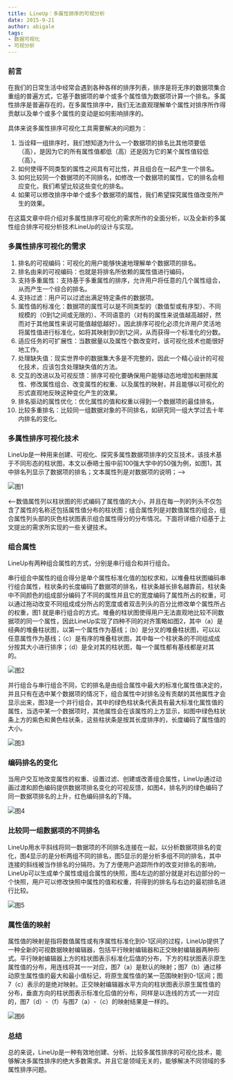 ```yaml
---
title: LineUp：多属性排序的可视分析
date: 2015-9-21
author: abigale
tags:
- 数据可视化
- 可视分析
---
```




### 前言

在我们的日常生活中经常会遇到各种各样的排序列表，排序是将无序的数据项集合重组的普遍方式，它基于数据项的单个或多个属性值为数据项计算一个排名。多属性排序是普遍存在的，在多属性排序中，我们无法直观理解单个属性对排序所作得贡献以及单个或多个属性的变动是如何影响排序的。

具体来说多属性排序可视化工具需要解决的问题为：

1. 当诠释一组排序时，我们想知道为什么一个数据项的排名比其他项要低（高），是因为它的所有属性值都低（高）还是因为它的某个属性值较低（高）。
2. 如何使得不同类型的属性之间具有可比性，并且组合在一起产生一个排名。
3. 如何比较同一个数据项的不同排名，如修改一个数据项的属性，它的排名会相应变化，我们希望比较这些变化的排名。
4. 如果可以修改排序中单个或多个数据项的属性，我们希望探究属性值改变所产生的效果。

在这篇文章中将介绍对多属性排序可视化的需求所作的全面分析，以及全新的多属性组合排序可视分析技术LineUp的设计与实现。

<!-- more -->

### 多属性排序可视化的需求

1. 排名的可视编码：可视化的用户能够快速地理解单个数据项的排名。
2. 排名由来的可视编码：也就是将排名所依赖的属性值进行编码，
3. 支持多重属性：支持基于多重属性的排序，允许用户将任意的几个属性组合，从而产生一个综合的排名。
4. 支持过滤：用户可以过滤出满足特定条件的数据项。
5. 属性值的标准化：数据项的属性可以是不同类型的（数值型或有序型）、不同规模的（0到1之间或无限的）、不同语意的（对有的属性来说值越高越好，然而对于其他属性来说可能值越低越好）。因此排序可视化必须允许用户灵活地将属性值进行标准化，如将其映射到0到1之间，从而获得一个标准化的分数。
6. 适应任务的可扩展性：当数据量以及属性个数改变时，该可视化技术也能很好地工作。
7. 处理缺失值：现实世界中的数据集大多是不完整的，因此一个精心设计的可视化技术，应该包含处理缺失值的方法。
8. 交互的改进以及可视反馈：排序可视化要确保用户能够动态地增加和删除属性、修改属性组合、改变属性的权重、以及属性的映射，并且能够以可视化的形式直观地反映这种变化产生的效果。
9. 排名驱动的属性优化：优化属性的值和权重以得到一个数据项的最佳排名，
10. 比较多重排名：比较同一组数据对象的不同排名，如研究同一组大学过去十年内排名的变化。


### 多属性排序可视化技术

LineUp是一种用来创建、可视化、探究多属性数据项排序的交互技术，该技术基于不同形态的柱状图，本文以泰晤士报中前100强大学中的50强为例，如图1，其中排名列显示了数据项的排名；文本属性列是对数据项的说明；-->
 
![图1](img/1.png)

<--数值属性列以柱状图的形式编码了属性值的大小，并且在每一列的列头不仅包含了属性的名称还包括属性值分布的柱状图；组合属性列是对数值属性的组合，组合属性列头部的灰色柱状图表示组合属性得分的分布情况。下面将详细介绍基于上文提出的需求所实现的一些关键技术。


### 组合属性

LineUp有两种组合属性的方式，分别是串行组合和并行组合。

串行组合中属性的组合得分是单个属性标准化值的加权求和，以堆叠柱状图编码串行组合属性，柱状条的长度编码了数据项的排名，柱状条越长排名越靠前，柱状条中不同颜色的组成部分编码了不同的属性并且它的宽度编码了属性所占的权重，可以通过拖动改变不同组成成分所占的宽度或者双击列头的百分比修改单个属性所占的权重，图1 就是串行组合的方式。堆叠的柱状图使得用户无法直观地比较不同数据项的同一个属性，因此LineUp实现了四种不同的对齐策略如图2，其中（a）是经典的堆叠柱状图，以第一个属性作为基线；（b）是分叉的堆叠柱状图，可以以任意属性作为基线；（c）是有序的堆叠柱状图，其中每一个柱状条的不同组成成分按其大小进行排序；（d）是全对其的柱状图，每一个属性都有基线都是对其的。
 
![图2](img/2.png)

并行组合与串行组合不同，它的排名是由组合属性中最大的标准化属性值决定的，并且只有在选中某个数据项的情况下，组合属性中对排名没有贡献的其他属性才会显示出来，图3是一个并行组合，其中的绿色柱状条代表具有最大标准化属性值的属性，当选中某一个数据项时，其他属性会在该属性的上方显示，如图中绿色柱状条上方的紫色和黄色柱状条，这些柱状条是按其长度排序的，长度编码了属性值的大小。
 
![图3](img/3.png)

### 编码排名的变化

当用户交互地改变属性的权重、设置过滤、创建或改善组合属性，LineUp通过动画过渡和颜色编码提供数据项排名变化的可视反馈，如图4，排名列的绿色编码了同一数据项排名的上升，红色编码排名的下降。
 
![图4](img/4.png)

### 比较同一组数据项的不同排名

LineUp用水平斜线将同一数据项的不同排名连接在一起，以分析数据项排名的变化，图4显示的是分析两组不同的排名，图5显示的是分析多组不同的排名，其中连接的斜线被当作排名的分隔符。为了方便用户追踪所作的改变对排名的影响，LineUp可以生成单个属性或组合属性的快照，图4左边的部分就是对右边部分的一个快照，用户可以修改快照中属性的值和权重，将得到的排名与右边的最初排名进行比较。
 
![图5](img/5.png)

### 属性值的映射

属性值的映射是指将数值属性或有序属性标准化到0-1区间的过程，LineUp提供了一种全新的可视数据映射编辑器，包括平行映射编辑器和正交映射编辑器两种形式。平行映射编辑器上方的柱状图表示标准化后值的分布，下方的柱状图表示原生属性值的分布，用连线将其一一对应，图7（a）是默认的映射；图7（b）通过移动原生属性值的最大和最小值标记，将原生属性值的某一范围映射到0-1区间；图7（c）表示的是绝对映射。正交映射编辑器水平方向的柱状图表示原生属性值的分布，垂直方向的柱状图表示标准化后值的分布，同样是以连线的方式一一对应的，图7（d）-（f）与图7（a）-（c）的映射结果是一样的。
 
![图6](img/6.png)

### 总结

总的来说，LineUp是一种有效地创建、分析、比较多属性排序的可视化技术，能够解决多属性排序的绝大多数需求。并且它是领域无关的，能够解决不同领域的多属性排序问题。
